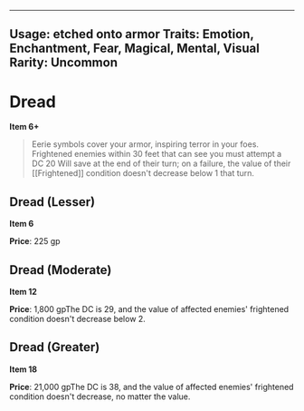
---
Usage: etched onto armor
Traits: Emotion, Enchantment, Fear, Magical, Mental, Visual
Rarity: Uncommon
---

# Dread

**Item 6+**

> Eerie symbols cover your armor, inspiring terror in your foes. Frightened enemies within 30 feet that can see you must attempt a DC 20 Will save at the end of their turn; on a failure, the value of their [[Frightened]] condition doesn't decrease below 1 that turn.

## Dread (Lesser)

**Item 6**

**Price**: 225 gp

## Dread (Moderate)

**Item 12**

**Price**: 1,800 gpThe DC is 29, and the value of affected enemies' frightened condition doesn't decrease below 2.

## Dread (Greater)

**Item 18**

**Price**: 21,000 gpThe DC is 38, and the value of affected enemies' frightened condition doesn't decrease, no matter the value.
